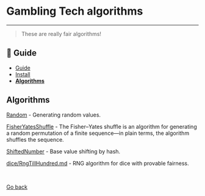 Gambling Tech algorithms
========================

------------------

> These are really fair algorithms!


## :book: Guide

* [Guide](./README.md)
* [Install](./install.md)
* **[Algorithms](./algorithms.md)**


## Algorithms

[Random](./random.md) - Generating random values.

[FisherYatesShuffle](./FisherYatesShuffle.md) - The Fisher–Yates shuffle is an algorithm for generating a random permutation of a finite sequence—in plain terms, the algorithm shuffles the sequence.

[ShiftedNumber](./ShiftedNumber.md) - Base value shifting by hash.

[dice/RngTillHundred.md](./dice/RngTillHundred.md) - RNG algorithm for dice with provable fairness.

<br>

[Go back](https://github.com/nepster-web/gambling-tech)